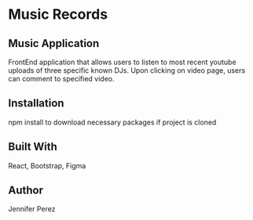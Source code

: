
Music Records 
===

<h2>Music Application</h2>
FrontEnd application that allows users to listen to most recent youtube uploads of three specific known DJs. Upon clicking on video page, users can comment to specified video.


<h2>Installation</h2>
npm install to download necessary packages if project is cloned

<h2>Built With </h2>
React, Bootstrap, Figma

<h2>Author</h2>
Jennifer Perez
